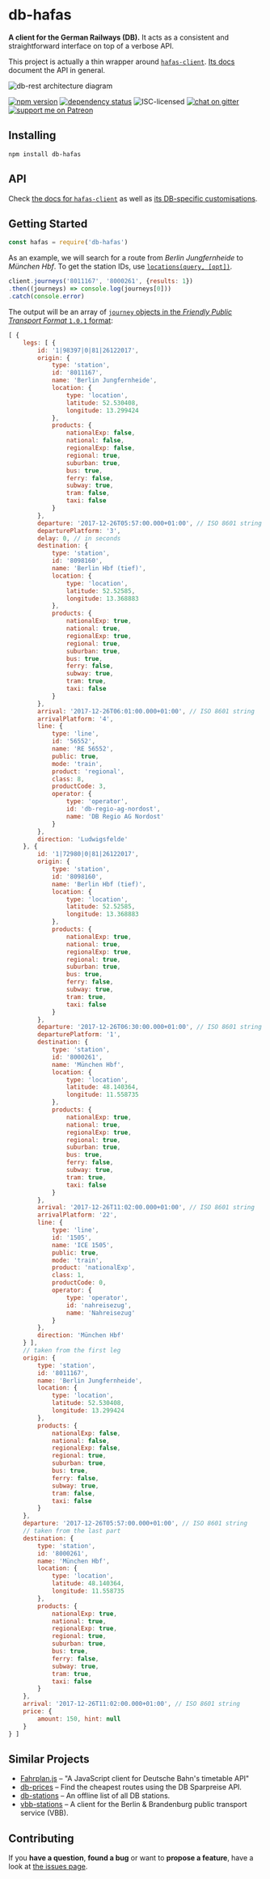 # db-hafas

**A client for the German Railways (DB).** It acts as a consistent and straightforward interface on top of a verbose API.

This project is actually a thin wrapper around [`hafas-client`](https://github.com/public-transport/hafas-client#hafas-client). [Its docs](https://github.com/public-transport/hafas-client/tree/master/docs) document the API in general.

![db-rest architecture diagram](https://rawgit.com/derhuerst/db-rest/master/architecture.svg)

[![npm version](https://img.shields.io/npm/v/db-hafas.svg)](https://www.npmjs.com/package/db-hafas)
[![dependency status](https://img.shields.io/david/derhuerst/db-hafas.svg)](https://david-dm.org/derhuerst/db-hafas)
![ISC-licensed](https://img.shields.io/github/license/derhuerst/db-hafas.svg)
[![chat on gitter](https://badges.gitter.im/derhuerst.svg)](https://gitter.im/derhuerst)
[![support me on Patreon](https://img.shields.io/badge/support%20me-on%20patreon-fa7664.svg)](https://patreon.com/derhuerst)


## Installing

```shell
npm install db-hafas
```


## API

Check [the docs for `hafas-client`](https://github.com/public-transport/hafas-client/tree/master/docs) as well as [its DB-specific customisations](https://github.com/public-transport/hafas-client/blob/master/p/db/readme.md).


## Getting Started

```javascript
const hafas = require('db-hafas')
```

As an example, we will search for a route from *Berlin Jungfernheide* to *München Hbf*. To get the station IDs, use [`locations(query, [opt])`](https://github.com/public-transport/hafas-client/blob/master/docs/locations.md).

```javascript
client.journeys('8011167', '8000261', {results: 1})
.then((journeys) => console.log(journeys[0]))
.catch(console.error)
```

The output will be an array of [`journey` objects in the *Friendly Public Transport Format* `1.0.1` format](https://github.com/public-transport/friendly-public-transport-format/tree/1.0.1/spec#journey):

```javascript
[ {
	legs: [ {
		id: '1|98397|0|81|26122017',
		origin: {
			type: 'station',
			id: '8011167',
			name: 'Berlin Jungfernheide',
			location: {
				type: 'location',
				latitude: 52.530408,
				longitude: 13.299424
			},
			products: {
				nationalExp: false,
				national: false,
				regionalExp: false,
				regional: true,
				suburban: true,
				bus: true,
				ferry: false,
				subway: true,
				tram: false,
				taxi: false
			}
		},
		departure: '2017-12-26T05:57:00.000+01:00', // ISO 8601 string
		departurePlatform: '3',
		delay: 0, // in seconds
		destination: {
			type: 'station',
			id: '8098160',
			name: 'Berlin Hbf (tief)',
			location: {
				type: 'location',
				latitude: 52.52585,
				longitude: 13.368883
			},
			products: {
				nationalExp: true,
				national: true,
				regionalExp: true,
				regional: true,
				suburban: true,
				bus: true,
				ferry: false,
				subway: true,
				tram: true,
				taxi: false
			}
		},
		arrival: '2017-12-26T06:01:00.000+01:00', // ISO 8601 string
		arrivalPlatform: '4',
		line: {
			type: 'line',
			id: '56552',
			name: 'RE 56552',
			public: true,
			mode: 'train',
			product: 'regional',
			class: 8,
			productCode: 3,
			operator: {
				type: 'operator',
				id: 'db-regio-ag-nordost',
				name: 'DB Regio AG Nordost'
			}
		},
		direction: 'Ludwigsfelde'
	}, {
		id: '1|72980|0|81|26122017',
		origin: {
			type: 'station',
			id: '8098160',
			name: 'Berlin Hbf (tief)',
			location: {
				type: 'location',
				latitude: 52.52585,
				longitude: 13.368883
			},
			products: {
				nationalExp: true,
				national: true,
				regionalExp: true,
				regional: true,
				suburban: true,
				bus: true,
				ferry: false,
				subway: true,
				tram: true,
				taxi: false
			}
		},
		departure: '2017-12-26T06:30:00.000+01:00', // ISO 8601 string
		departurePlatform: '1',
		destination: {
			type: 'station',
			id: '8000261',
			name: 'München Hbf',
			location: {
				type: 'location',
				latitude: 48.140364,
				longitude: 11.558735
			},
			products: {
				nationalExp: true,
				national: true,
				regionalExp: true,
				regional: true,
				suburban: true,
				bus: true,
				ferry: false,
				subway: true,
				tram: true,
				taxi: false
			}
		},
		arrival: '2017-12-26T11:02:00.000+01:00', // ISO 8601 string
		arrivalPlatform: '22',
		line: {
			type: 'line',
			id: '1505',
			name: 'ICE 1505',
			public: true,
			mode: 'train',
			product: 'nationalExp',
			class: 1,
			productCode: 0,
			operator: {
				type: 'operator',
				id: 'nahreisezug',
				name: 'Nahreisezug'
			}
		},
		direction: 'München Hbf'
	} ],
	// taken from the first leg
	origin: {
		type: 'station',
		id: '8011167',
		name: 'Berlin Jungfernheide',
		location: {
			type: 'location',
			latitude: 52.530408,
			longitude: 13.299424
		},
		products: {
			nationalExp: false,
			national: false,
			regionalExp: false,
			regional: true,
			suburban: true,
			bus: true,
			ferry: false,
			subway: true,
			tram: false,
			taxi: false
		}
	},
	departure: '2017-12-26T05:57:00.000+01:00', // ISO 8601 string
	// taken from the last part
	destination: {
		type: 'station',
		id: '8000261',
		name: 'München Hbf',
		location: {
			type: 'location',
			latitude: 48.140364,
			longitude: 11.558735
		},
		products: {
			nationalExp: true,
			national: true,
			regionalExp: true,
			regional: true,
			suburban: true,
			bus: true,
			ferry: false,
			subway: true,
			tram: true,
			taxi: false
		}
	},
	arrival: '2017-12-26T11:02:00.000+01:00', // ISO 8601 string
	price: {
		amount: 150, hint: null
	}
} ]
```


## Similar Projects

- [Fahrplan.js](https://github.com/pbock/fahrplan) – "A JavaScript client for Deutsche Bahn's timetable API"
- [db-prices](https://github.com/juliuste/db-prices) – Find the cheapest routes using the DB Sparpreise API.
- [db-stations](https://github.com/derhuerst/db-stations) – An offline list of all DB stations.
- [vbb-stations](https://github.com/derhuerst/vbb-stations) – A client for the Berlin & Brandenburg public transport service (VBB).


## Contributing

If you **have a question**, **found a bug** or want to **propose a feature**, have a look at [the issues page](https://github.com/derhuerst/db-hafas/issues).
